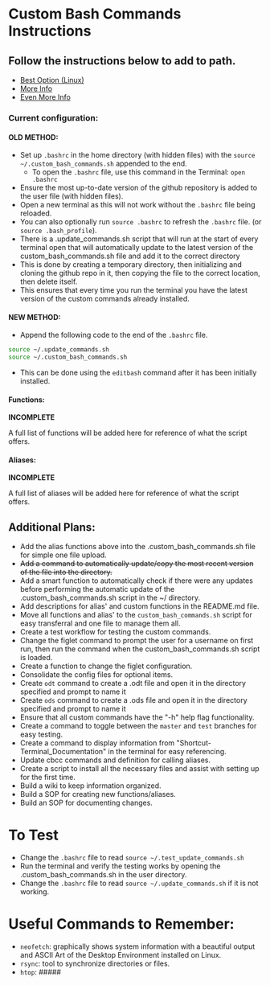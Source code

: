 # Custom Bash Commands Instructions

## Follow the instructions below to add to path.

* [Best Option (Linux)](https://medium.com/devnetwork/how-to-create-your-own-custom-terminal-commands-c5008782a78e)
* [More Info](https://gitbetter.substack.com/p/automate-repetitive-tasks-with-custom)
* [Even More Info](https://betterprogramming.pub/create-custom-terminal-commands-or-shortcuts-alias-8cc8b2c3f45b)

### Current configuration:

#### OLD METHOD:
* Set up `.bashrc` in the home directory (with hidden files) with the `source ~/.custom_bash_commands.sh` appended to the end.
    * To open the `.bashrc` file, use this command in the Terminal: `open .bashrc`
* Ensure the most up-to-date version of the github repository is added to the user file (with hidden files).
* Open a new terminal as this will not work without the `.bashrc` file being reloaded.
* You can also optionally run `source .bashrc` to refresh the `.bashrc` file. (or `source .bash_profile`).
* There is a .update_commands.sh script that will run at the start of every terminal open that will automatically update to the latest version of the custom_bash_commands.sh file and add it to the correct directory
* This is done by creating a temporary directory, then initializing and cloning the github repo in it, then copying the file to the correct location, then delete itself.
* This ensures that every time you run the terminal you have the latest version of the custom commands already installed.

#### NEW METHOD:
* Append the following code to the end of the `.bashrc` file.
```bash
source ~/.update_commands.sh
source ~/.custom_bash_commands.sh
```

* This can be done using the `editbash` command after it has been initially installed.

#### Functions:

**INCOMPLETE**

A full list of functions will be added here for reference of what the script offers.

#### Aliases:

**INCOMPLETE**

A full list of aliases will be added here for reference of what the script offers.

## Additional Plans:

* Add the alias functions above into the .custom_bash_commands.sh file for simple one file upload.
* ~~Add a command to automatically update/copy the most recent version of the file into the <user> directory.~~
* Add a smart function to automatically check if there were any updates before performing the automatic update of the .custom_bash_commands.sh script in the ~/ directory.
* Add descriptions for alias' and custom functions in the README.md file.
* Move all functions and alias' to the `custom_bash_commands.sh` script for easy transferral and one file to manage them all.
* Create a test workflow for testing the custom commands.
* Change the figlet command to prompt the user for a username on first run, then run the command when the custom_bash_commands.sh script is loaded.
* Create a function to change the figlet configuration.
* Consolidate the config files for optional items.
* Create `odt` command to create a .odt file and open it in the directory specified and prompt to name it
* Create `ods` command to create a .ods file and open it in the directory specified and prompt to name it
* Ensure that all custom commands have the "-h" help flag functionality.
* Create a command to toggle between the `master` and `test` branches for easy testing.
* Create a command to display information from "Shortcut-Terminal_Documentation" in the terminal for easy referencing.
* Update cbcc commands and definition for calling aliases.
* Create a script to install all the necessary files and assist with setting up for the first time.
* Build a wiki to keep information organized.
* Build a SOP for creating new functions/aliases.
* Build an SOP for documenting changes.

# To Test

* Change the `.bashrc` file to read `source ~/.test_update_commands.sh`
* Run the terminal and verify the testing works by opening the .custom_bash_commands.sh in the user directory.
* Change the `.bashrc` file to read `source ~/.update_commands.sh` if it is not working.

# Useful Commands to Remember:

* `neofetch`: graphically shows system information with a beautiful output and ASCII Art of the Desktop Environment installed on Linux.
* `rsync`: tool to synchronize directories or files.
* `htop`: #####